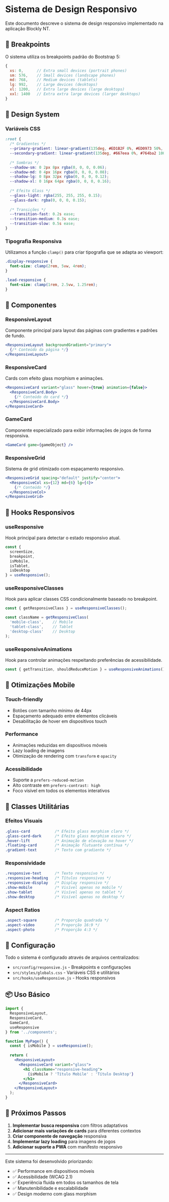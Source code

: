# Sistema de Design Responsivo

Este documento descreve o sistema de design responsivo implementado na aplicação Blockly NT.

## 📱 Breakpoints

O sistema utiliza os breakpoints padrão do Bootstrap 5:

```javascript
{
  xs: 0,      // Extra small devices (portrait phones)
  sm: 576,    // Small devices (landscape phones)  
  md: 768,    // Medium devices (tablets)
  lg: 992,    // Large devices (desktops)
  xl: 1200,   // Extra large devices (large desktops)
  xxl: 1400   // Extra extra large devices (larger desktops)
}
```

## 🎨 Design System

### Variáveis CSS

```css
:root {
  /* Gradientes */
  --primary-gradient: linear-gradient(135deg, #ED1B2F 0%, #ED0973 50%, #B624C0 100%);
  --secondary-gradient: linear-gradient(135deg, #667eea 0%, #764ba2 100%);
  
  /* Sombras */
  --shadow-sm: 0 2px 8px rgba(0, 0, 0, 0.06);
  --shadow-md: 0 4px 16px rgba(0, 0, 0, 0.08);
  --shadow-lg: 0 8px 32px rgba(0, 0, 0, 0.12);
  --shadow-xl: 0 16px 64px rgba(0, 0, 0, 0.16);
  
  /* Efeito Glass */
  --glass-light: rgba(255, 255, 255, 0.15);
  --glass-dark: rgba(0, 0, 0, 0.15);
  
  /* Transições */
  --transition-fast: 0.2s ease;
  --transition-medium: 0.3s ease;
  --transition-slow: 0.5s ease;
}
```

### Tipografia Responsiva

Utilizamos a função `clamp()` para criar tipografia que se adapta ao viewport:

```css
.display-responsive {
  font-size: clamp(2rem, 5vw, 4rem);
}

.lead-responsive {
  font-size: clamp(1rem, 2.5vw, 1.25rem);
}
```

## 🧩 Componentes

### ResponsiveLayout

Componente principal para layout das páginas com gradientes e padrões de fundo.

```jsx
<ResponsiveLayout backgroundGradient="primary">
  {/* Conteúdo da página */}
</ResponsiveLayout>
```

### ResponsiveCard

Cards com efeito glass morphism e animações.

```jsx
<ResponsiveCard variant="glass" hover={true} animation={false}>
  <ResponsiveCard.Body>
    {/* Conteúdo do card */}
  </ResponsiveCard.Body>
</ResponsiveCard>
```

### GameCard

Componente especializado para exibir informações de jogos de forma responsiva.

```jsx
<GameCard game={gameObject} />
```

### ResponsiveGrid

Sistema de grid otimizado com espaçamento responsivo.

```jsx
<ResponsiveGrid spacing="default" justify="center">
  <ResponsiveCol xs={12} md={6} lg={4}>
    {/* Conteúdo */}
  </ResponsiveCol>
</ResponsiveGrid>
```

## 🎯 Hooks Responsivos

### useResponsive

Hook principal para detectar o estado responsivo atual.

```jsx
const { 
  screenSize, 
  breakpoint, 
  isMobile, 
  isTablet, 
  isDesktop 
} = useResponsive();
```

### useResponsiveClasses

Hook para aplicar classes CSS condicionalmente baseado no breakpoint.

```jsx
const { getResponsiveClass } = useResponsiveClasses();

const className = getResponsiveClass(
  'mobile-class',    // Mobile
  'tablet-class',    // Tablet  
  'desktop-class'    // Desktop
);
```

### useResponsiveAnimations

Hook para controlar animações respeitando preferências de acessibilidade.

```jsx
const { getTransition, shouldReduceMotion } = useResponsiveAnimations();
```

## 📱 Otimizações Mobile

### Touch-friendly

- Botões com tamanho mínimo de 44px
- Espaçamento adequado entre elementos clicáveis
- Desabilitação de hover em dispositivos touch

### Performance

- Animações reduzidas em dispositivos móveis
- Lazy loading de imagens
- Otimização de rendering com `transform` e `opacity`

### Acessibilidade

- Suporte a `prefers-reduced-motion`
- Alto contraste em `prefers-contrast: high`
- Foco visível em todos os elementos interativos

## 🎨 Classes Utilitárias

### Efeitos Visuais

```css
.glass-card           /* Efeito glass morphism claro */
.glass-card-dark      /* Efeito glass morphism escuro */
.hover-lift           /* Animação de elevação no hover */
.floating-card        /* Animação flutuante contínua */
.gradient-text        /* Texto com gradiente */
```

### Responsividade

```css
.responsive-text      /* Texto responsivo */
.responsive-heading   /* Títulos responsivos */
.responsive-display   /* Display responsivo */
.show-mobile          /* Visível apenas no mobile */
.show-tablet          /* Visível apenas no tablet */
.show-desktop         /* Visível apenas no desktop */
```

### Aspect Ratios

```css
.aspect-square        /* Proporção quadrada */
.aspect-video         /* Proporção 16:9 */
.aspect-photo         /* Proporção 4:3 */
```

## 🔧 Configuração

Todo o sistema é configurado através de arquivos centralizados:

- `src/config/responsive.js` - Breakpoints e configurações
- `src/styles/globals.css` - Variáveis CSS e utilitários
- `src/hooks/useResponsive.js` - Hooks responsivos

## 📦 Uso Básico

```jsx
import {
  ResponsiveLayout,
  ResponsiveCard,
  GameCard,
  useResponsive
} from '../components';

function MyPage() {
  const { isMobile } = useResponsive();
  
  return (
    <ResponsiveLayout>
      <ResponsiveCard variant="glass">
        <h1 className="responsive-heading">
          {isMobile ? 'Título Mobile' : 'Título Desktop'}
        </h1>
      </ResponsiveCard>
    </ResponsiveLayout>
  );
}
```

## 🚀 Próximos Passos

1. **Implementar busca responsiva** com filtros adaptativos
2. **Adicionar mais variações de cards** para diferentes contextos
3. **Criar componente de navegação** responsiva
4. **Implementar lazy loading** para imagens de jogos
5. **Adicionar suporte a PWA** com manifesto responsivo

---

Este sistema foi desenvolvido priorizando:
- ✅ Performance em dispositivos móveis
- ✅ Acessibilidade (WCAG 2.1)
- ✅ Experiência fluida em todos os tamanhos de tela
- ✅ Manutenibilidade e escalabilidade
- ✅ Design moderno com glass morphism
